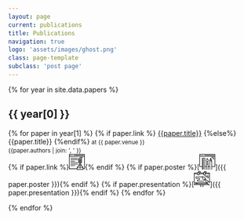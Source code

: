 ```yaml
---
layout: page
current: publications
title: Publications
navigation: true
logo: 'assets/images/ghost.png'
class: page-template
subclass: 'post page'
---
```

{% for year in site.data.papers %}
## {{ year[0] }}
{% for paper in year[1] %}
{% if paper.link %}
[{{paper.title}}]({{paper.link}})
{%else%}
{{paper.title}}
{%endif%}<small> at {{ paper.venue }}</small><br />
<small>{{paper.authors | join: ', ' }}</small><br />
{% if paper.link %}[<img src="/assets/images/fulltext.svg" alt="Full Text" style="display: inline; width:32px; height:32px;" />]({{paper.link}}){% endif %} {% if paper.poster %}[<img src="/assets/images/poster.svg" alt="Poster" style="display: inline; width:32px; height:32px;" />]({{ paper.poster }}){% endif %} {% if paper.presentation %}[<img src="/assets/images/presentation.svg" alt="Slides"  style="display: inline; width:32px; height:32px;" />]({{ paper.presentation }}){% endif %}
{% endfor %}

{% endfor %}
